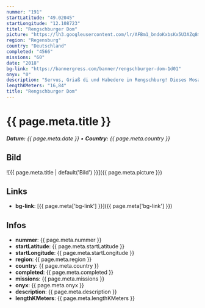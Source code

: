 ```yaml
---
nummer: "191"
startLatitude: "49.02045"
startLongitude: "12.108723"
titel: "Rengschburger Dom"
picture: "https://lh3.googleusercontent.com/lr/AFBm1_bndoKxbsKx5U3AZq8mPEj_VMCRNW7qb_E9B7mP63qSsxDTCWoPxGArPyk8iTXuKlVIhrd_d4AAmzIWKmt1nrStFikN4WxXdoGlka8cu4a0r9KonFaUYVlkxpRwgJHJ3L1r-YqVylI7DBbgLqceD0LTBN_eeRar5awTbXWhmon33m26HLssxPvPVTUg9xHHaUhWlJquHVe2OwENw4EXkxg1pZzDemrmRcVuR9GmGDoO_TzZ3UWr4ItbLTswlw-xqij_GyqWhRV3UbwJEymyRgTXRn3Aymio31dd3ygflBPTCcmp8Bavo7T0E1fC3iqvArr-jFA4aunzEU6dkkxG6lWA4qfCZ8puSGvi5AWAgrgQY4ahTk239zRk1YfHPy4CrCjJUvFbfV9BWXxLOQFmo1e2VpmDojXAtwNH-SS-rrHEyD_T3QUr6_OFFPZ6VleO8RAMQXIQomGrYaT0ZHSdS3-ZD2O47ZI2Kl0OnLTgkXMPouoL0hEDfp0jKJlPSn2ohb8Q3HEamhgykx3nzsH0wsG9sf4DBtuusf2CvHP1vg7Te-41ue189piG7n5EaDpdRRIqJBszy2-Mfq3R_pmp2rZzCg_Ciiqz83s_F4rLlVSBeacVg10fhlTTM4Kqtbp-sqiopdFKZMFvpXaYqeLFRWxkbrOOLfJZZ8wNc8BzyWeLGmtpDfLRcdwLYqv7IOCGzbqDQIGRoDcOxeKCiE40VZgCyZyY8DKY6WDxjOC0IHe31TZZkUQiTBITurHy1jKzAeq8oaiXNiEumULXVo580IB2TdcaCKXtXanDyhRYkVoz_UAFPb0LqGYC_qzyoxQ6a4ekuhJpCWtwU4Rfx9X3QWUtApq5ZiHU7VIH"
region: "Regensburg"
country: "Deutschland"
completed: "4566"
missions: "60"
date: "2018"
bg-link: "https://bannergress.com/banner/rengschburger-dom-1d01"
onyx: "0"
description: "Servus, Griaß di und Habedere in Rengschburg! Dieses Mosaik hat insgesamt 60 Missionen und ist auf 3 Teile aufgeteilt. Parken und Start Unterer Wöhrd. Viel Spaß"
lengthKMeters: "16,84"
title: "Rengschburger Dom"
---
```


# {{ page.meta.title }}
_**Datum:** {{ page.meta.date }} • **Country:** {{ page.meta.country }}_

## Bild
![{{ page.meta.title | default('Bild') }}]({{ page.meta.picture }})

## Links
- **bg-link**: [{{ page.meta['bg-link'] }}]({{ page.meta['bg-link'] }})

## Infos
- **nummer**: {{ page.meta.nummer }}
- **startLatitude**: {{ page.meta.startLatitude }}
- **startLongitude**: {{ page.meta.startLongitude }}
- **region**: {{ page.meta.region }}
- **country**: {{ page.meta.country }}
- **completed**: {{ page.meta.completed }}
- **missions**: {{ page.meta.missions }}
- **onyx**: {{ page.meta.onyx }}
- **description**: {{ page.meta.description }}
- **lengthKMeters**: {{ page.meta.lengthKMeters }}

